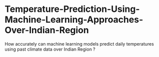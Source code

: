 # Temperature-Prediction-Using-Machine-Learning-Approaches-Over-Indian-Region
How accurately can machine learning models predict daily temperatures using past climate data over Indian Region ?
